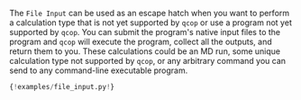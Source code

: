 The `File Input` can be used as an escape hatch when you want to perform a calculation type that is not yet supported by `qcop` or use a program not yet supported by `qcop`. You can submit the program's native input files to the program and `qcop` will execute the program, collect all the outputs, and return them to you. These calculations could be an MD run, some unique calculation type not supported by `qcop`, or any arbitrary command you can send to any command-line executable program.

```python
{!examples/file_input.py!}
```
